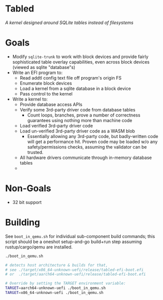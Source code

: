 
# Tabled

_A kernel designed around SQLite tables instead of filesystems_


# Goals

 - Modify `sqlite-trunk` to work with block devices and provide fairly sophisticated table overlay capabilities, even across block devices (viewed as sqlite "database"s)
 - Write an EFI program to:
    - Read addtl config text file off program's origin FS
    - Enumerate block devices
    - Load a kernel from a sqlite database in a block device
    - Pass control to the kernel
 - Write a kernel to:
    - Provide database access APIs
    - Verify some 3rd-party driver code from database tables
        - Count loops, branches, prove a number of correctness guarantees using nothing more than machine code
    - Load verified 3rd-party driver code
    - Load un-verified 3rd-party driver code as a WASM blob
        - Essentially allowing any 3rd-party code, but badly-written code will get a performance hit. Proven code may be loaded w/o any safety/permissions checks, assuming the validator can be trusted.
    - All hardware drivers communicate through in-memory database tables
    - 


# Non-Goals

 - 32 bit support




# Building

See `boot_in_qemu.sh` for individual sub-component build commands; this script should be a oneshot setup-and-go build+run step
assuming rustup/cargo/qemu are installed.

```bash
./boot_in_qemu.sh

# detects host architecture & builds for that,
# see ./target/x86_64-unknown-uefi/release/tabled-efi-boot.efi
# or  ./target/aarch64-unknown-uefi/release/tabled-efi-boot.efi

# Override by setting the TARGET environment variable:
TARGET=aarch64-unknown-uefi ./boot_in_qemu.sh
TARGET=x86_64-unknown-uefi ./boot_in_qemu.sh

```








